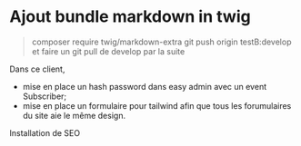# Ajout bundle markdown in twig

> composer require twig/markdown-extra
> git push origin testB:develop et faire un git pull de develop par la suite

Dans ce client,

- mise en place un hash password dans easy admin avec un event Subscriber;
- mise en place un formulaire pour tailwind afin que tous les forumulaires du site aie le même design.

Installation de SEO
